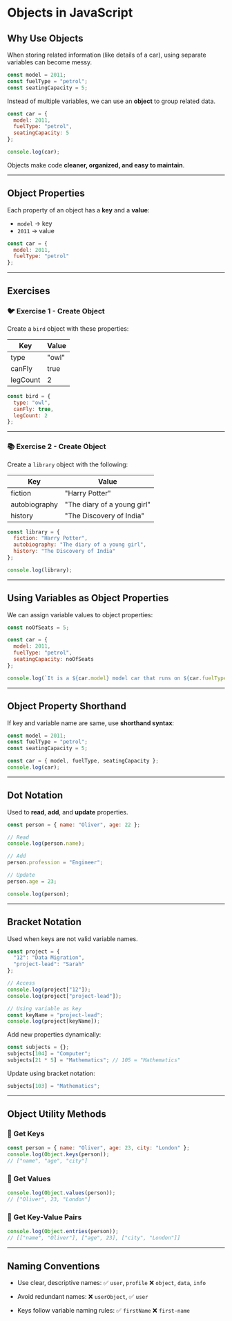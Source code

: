 # Objects in JavaScript

## Why Use Objects

When storing related information (like details of a car), using separate variables can become messy.

```javascript
const model = 2011;
const fuelType = "petrol";
const seatingCapacity = 5;
````

Instead of multiple variables, we can use an **object** to group related data.

```javascript
const car = {
  model: 2011,
  fuelType: "petrol",
  seatingCapacity: 5
};

console.log(car);
```

Objects make code **cleaner, organized, and easy to maintain**.

---

## Object Properties

Each property of an object has a **key** and a **value**:

* `model` → key
* `2011` → value

```javascript
const car = {
  model: 2011,
  fuelType: "petrol"
};
```

---

## Exercises

### 🐦 Exercise 1 - Create Object

Create a `bird` object with these properties:

| Key      | Value |
| -------- | ----- |
| type     | "owl" |
| canFly   | true  |
| legCount | 2     |

```javascript
const bird = {
  type: "owl",
  canFly: true,
  legCount: 2
};
```

---

### 📚 Exercise 2 - Create Object

Create a `library` object with the following:

| Key           | Value                       |
| ------------- | --------------------------- |
| fiction       | "Harry Potter"              |
| autobiography | "The diary of a young girl" |
| history       | "The Discovery of India"    |

```javascript
const library = {
  fiction: "Harry Potter",
  autobiography: "The diary of a young girl",
  history: "The Discovery of India"
};

console.log(library);
```

---

## Using Variables as Object Properties

We can assign variable values to object properties:

```javascript
const noOfSeats = 5;

const car = {
  model: 2011,
  fuelType: "petrol",
  seatingCapacity: noOfSeats
};

console.log(`It is a ${car.model} model car that runs on ${car.fuelType} and has ${car.seatingCapacity} seats.`);
```

---

## Object Property Shorthand

If key and variable name are same, use **shorthand syntax**:

```javascript
const model = 2011;
const fuelType = "petrol";
const seatingCapacity = 5;

const car = { model, fuelType, seatingCapacity };
console.log(car);
```

---

## Dot Notation

Used to **read**, **add**, and **update** properties.

```javascript
const person = { name: "Oliver", age: 22 };

// Read
console.log(person.name);

// Add
person.profession = "Engineer";

// Update
person.age = 23;

console.log(person);
```

---

## Bracket Notation

Used when keys are not valid variable names.

```javascript
const project = {
  "12": "Data Migration",
  "project-lead": "Sarah"
};

// Access
console.log(project["12"]);
console.log(project["project-lead"]);

// Using variable as key
const keyName = "project-lead";
console.log(project[keyName]);
```

Add new properties dynamically:

```javascript
const subjects = {};
subjects[104] = "Computer";
subjects[21 * 5] = "Mathematics"; // 105 = "Mathematics"
```

Update using bracket notation:

```javascript
subjects[103] = "Mathematics";
```

---

## Object Utility Methods

### 🧩 Get Keys

```javascript
const person = { name: "Oliver", age: 23, city: "London" };
console.log(Object.keys(person));
// ["name", "age", "city"]
```

### 🧩 Get Values

```javascript
console.log(Object.values(person));
// ["Oliver", 23, "London"]
```

### 🧩 Get Key-Value Pairs

```javascript
console.log(Object.entries(person));
// [["name", "Oliver"], ["age", 23], ["city", "London"]]
```

---

## Naming Conventions

* Use clear, descriptive names:
  ✅ `user`, `profile`
  ❌ `object`, `data`, `info`

* Avoid redundant names:
  ❌ `userObject`, ✅ `user`

* Keys follow variable naming rules:
  ✅ `firstName`
  ❌ `first-name`

````
